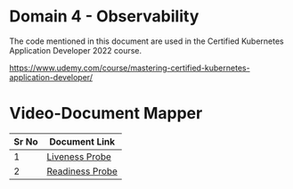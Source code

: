 # Domain 4 - Observability

The code mentioned in this document are used in the Certified Kubernetes Application Developer 2022 course.

https://www.udemy.com/course/mastering-certified-kubernetes-application-developer/


# Video-Document Mapper

| Sr No | Document Link |
| ------ | ------ |
| 1 | [Liveness Probe][PlDa] |
| 2 | [Readiness Probe][PlDb] |





   [PlDa]: <https://github.com/zealvora/certified-kubernetes-application-developer/blob/master/Domain%205%20-%20Observability/livenessprobe.yaml>
   [PlDb]: <https://github.com/zealvora/certified-kubernetes-application-developer/blob/master/Domain%205%20-%20Observability/readinessprobe.yaml>
